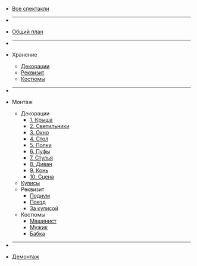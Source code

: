 * [Все спектакли](/)

* ___

* [Общий план](perfomances/korporativ/)

* ___

* Хранение
  * [Декорации](perfomances/korporativ/hranenie/dekoracii.md)
  * [Реквизит](perfomances/korporativ/hranenie/rekvizit.md)
  * [Костюмы](perfomances/korporativ/hranenie/kostumi.md)

* ___

* Монтаж
  * Декорации
	* [1. Крыша](perfomances/korporativ/montaj/dekoracii/krisha.md)
	* [2. Светильники](perfomances/korporativ/montaj/dekoracii/svetilniki.md)
    * [3. Окно](perfomances/korporativ/montaj/dekoracii/okno.md)
	* [4. Стол](perfomances/korporativ/montaj/dekoracii/stol.md)
	* [5. Полки](perfomances/korporativ/montaj/dekoracii/polki.md)
	* [6. Пуфы](perfomances/korporativ/montaj/dekoracii/pufi.md)
	* [7. Стулья](perfomances/korporativ/montaj/dekoracii/stulya.md)
	* [8. Диван](perfomances/korporativ/montaj/dekoracii/divan.md)
	* [9. Конь](perfomances/korporativ/montaj/dekoracii/kon.md)
	* [10. Сцена](perfomances/korporativ/montaj/dekoracii/scena.md)
  * [Кулисы](perfomances/korporativ/montaj/kulisi.md)
  * Реквизит
    * [Подиум](perfomances/korporativ/montaj/rekvizit/podium.md)
	* [Поезд](perfomances/korporativ/montaj/rekvizit/poezd.md)
	* [За кулисой](perfomances/korporativ/montaj/rekvizit/kulisa.md)
  * Костюмы
    * [Машинист](perfomances/korporativ/montaj/kostumi/mashinist.md)
	* [Мужик](perfomances/korporativ/montaj/kostumi/mujik.md)
	* [Бабка](perfomances/korporativ/montaj/kostumi/babka.md)

* ___

* [Демонтаж](perfomances/korporativ/demontaj/demontaj.md)